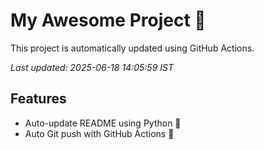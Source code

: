 # My Awesome Project 🚀

This project is automatically updated using GitHub Actions.

_Last updated: 2025-06-18 14:05:59 IST_

## Features
- Auto-update README using Python 🐍
- Auto Git push with GitHub Actions 🤖
